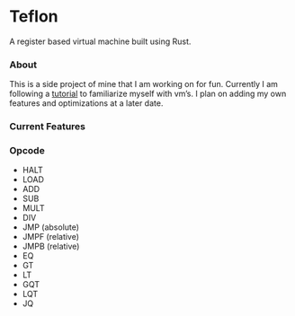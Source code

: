 # Teflon
A register based virtual machine built using Rust.

### About
This is a side project of mine that I am working on for fun. Currently I am following a [tutorial](https://blog.subnetzero.io/post/building-language-vm-part-01/) to familiarize myself with vm’s. I plan on adding my own features and optimizations at a later date.


### Current Features

### Opcode
- HALT
- LOAD
- ADD
- SUB
- MULT
- DIV
- JMP (absolute)
- JMPF (relative)
- JMPB (relative)
- EQ
- GT
- LT
- GQT
- LQT
- JQ